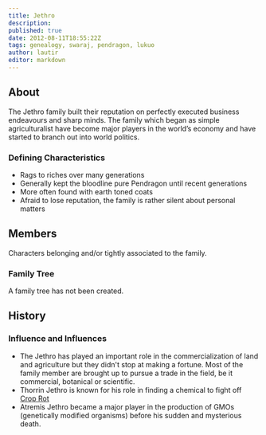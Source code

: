 ```yaml
---
title: Jethro
description:
published: true
date: 2012-08-11T18:55:22Z
tags: genealogy, swaraj, pendragon, lukuo
author: lautir
editor: markdown
---
```


## About

The Jethro family built their reputation on perfectly executed business endeavours and sharp minds. The family which began as simple agriculturalist have become major players in the world’s economy and have started to branch out into world politics. 

### Defining Characteristics

- Rags to riches over many generations
- Generally kept the bloodline pure Pendragon until recent generations
- More often found with earth toned coats
- Afraid to lose reputation, the family is rather silent about personal matters

## Members

Characters belonging and/or tightly associated to the family.

### Family Tree

A family tree has not been created.

## History

### Influence and Influences

- The Jethro has played an important role in the commercialization of land and agriculture but they didn't stop at making a fortune. Most of the family member are brought up to pursue a trade in the field, be it commercial, botanical or scientific.
- Thorrin Jethro is known for his role in finding a chemical to fight off [Crop Rot](/diseases/crop-rot "wikilink")
- Atremis Jethro became a major player in the production of GMOs (genetically modified organisms) before his sudden and mysterious death.
